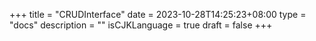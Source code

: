 +++
title = "CRUDInterface"
date = 2023-10-28T14:25:23+08:00
type = "docs"
description = ""
isCJKLanguage = true
draft = false
+++